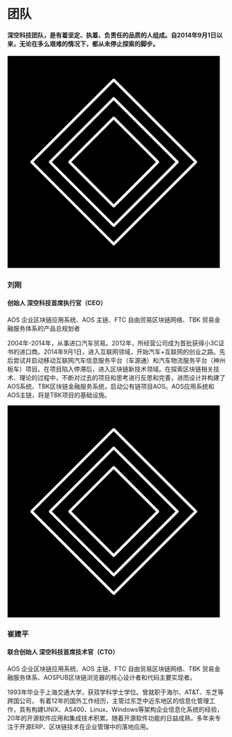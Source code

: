 # 团队

#### 深空科技团队，是有着坚定、执着、负责任的品质的人组成。自2014年9月1日以来，无论在多么艰难的情况下，都从未停止探索的脚步。

![](../.gitbook/assets/shen-kong-logo.png)

### 刘刚

#### 创始人 深空科技首席执行官（CEO）

AOS 企业区块链应用系统、AOS 主链、FTC 自由贸易区块链网络、TBK 贸易金融服务体系的产品总规划者

2004年-2014年，从事进口汽车贸易。2012年，所经营公司成为首批获得小3C证书的进口商。2014年9月1日，进入互联网领域，开始汽车+互联网的创业之路。先后尝试并启动移动互联网汽车信息服务平台（车源通）和汽车物流服务平台（神州板车）项目。在项目陷入停滞后，进入区块链新技术领域。在探索区块链相关技术、理论的过程中，不断对过去的项目和思考进行反思和完善，进而设计并构建了AOS系统、TBK区块链金融服务系统，启动公有链项目AOS。AOS应用系统和AOS主链，将是TBK项目的基础设施。

![](../.gitbook/assets/shen-kong-logo.png)

### 崔建平

#### 联合创始人  深空科技首席技术官（CTO）

AOS 企业区块链应用系统、AOS 主链、FTC 自由贸易区块链网络、TBK 贸易金融服务体系、AOSPUB区块链浏览器的核心设计者和代码主要实现者。

1993年毕业于上海交通大学，获双学科学士学位。曾就职于海尔、AT&T、东芝等跨国公司， 有着12年的国外工作经历，主管过东芝中近东地区的信息化管理工作，具有构建UNIX、AS400、Linux、Windows等架构企业信息化系统的经验，20年的开源软件应用和集成技术积累。随着开源软件功能的日益成熟，多年来专注于开源ERP、区块链技术在企业管理中的落地应用。

